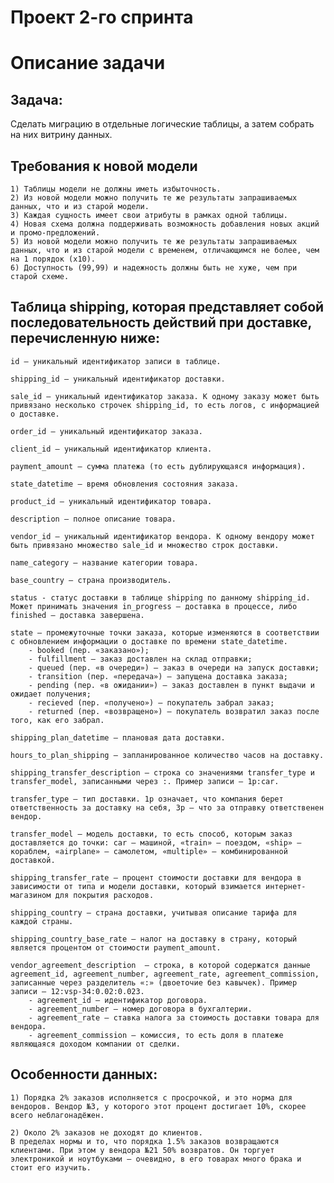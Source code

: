 # Проект 2-го спринта

# Описание задачи

## Задача:
Сделать миграцию в отдельные логические таблицы, а затем собрать на них витрину данных.


## Требования к новой модели
	1) Таблицы модели не должны иметь избыточность.
	2) Из новой модели можно получить те же результаты запрашиваемых данных, что и из старой модели.
	3) Каждая сущность имеет свои атрибуты в рамках одной таблицы.
	4) Новая схема должна поддерживать возможность добавления новых акций и промо-предложений.
	5) Из новой модели можно получить те же результаты запрашиваемых данных, что и из старой модели с временем, отличающимся не более, чем на 1 порядок (x10).
	6) Доступность (99,99) и надежность должны быть не хуже, чем при старой схеме.


## Таблица shipping, которая представляет собой последовательность действий при доставке, перечисленную ниже:

	id — уникальный идентификатор записи в таблице.

	shipping_id — уникальный идентификатор доставки.

	sale_id — уникальный идентификатор заказа. К одному заказу может быть привязано несколько строчек shipping_id, то есть логов, с информацией о доставке.

	order_id — уникальный идентификатор заказа.

	client_id — уникальный идентификатор клиента.

	payment_amount — сумма платежа (то есть дублирующаяся информация).

	state_datetime — время обновления состояния заказа.

	product_id — уникальный идентификатор товара.

	description — полное описание товара.

	vendor_id — уникальный идентификатор вендора. К одному вендору может быть привязано множество sale_id и множество строк доставки.

	name_category — название категории товара.

	base_country — страна производитель.

	status - статус доставки в таблице shipping по данному shipping_id. Может принимать значения in_progress — доставка в процессе, либо finished — доставка завершена.

	state — промежуточные точки заказа, которые изменяются в соответствии с обновлением информации о доставке по времени state_datetime.
		- booked (пер. «заказано»);
		- fulfillment — заказ доставлен на склад отправки;
		- queued (пер. «в очереди») — заказ в очереди на запуск доставки;
		- transition (пер. «передача») — запущена доставка заказа;
		- pending (пер. «в ожидании») — заказ доставлен в пункт выдачи и ожидает получения;
		- recieved (пер. «получено») — покупатель забрал заказ;
		- returned (пер. «возвращено») — покупатель возвратил заказ после того, как его забрал.

	shipping_plan_datetime — плановая дата доставки.

	hours_to_plan_shipping — запланированное количество часов на доставку.

	shipping_transfer_description — строка со значениями transfer_type и transfer_model, записанными через :. Пример записи — 1p:car.

	transfer_type — тип доставки. 1p означает, что компания берет ответственность за доставку на себя, 3p — что за отправку ответственен вендор.

	transfer_model — модель доставки, то есть способ, которым заказ доставляется до точки: car — машиной, «train» — поездом, «ship» — кораблем, «airplane» — самолетом, «multiple» — комбинированной доставкой.

	shipping_transfer_rate — процент стоимости доставки для вендора в зависимости от типа и модели доставки, который взимается интернет-магазином для покрытия расходов.

	shipping_country — страна доставки, учитывая описание тарифа для каждой страны.

	shipping_country_base_rate — налог на доставку в страну, который является процентом от стоимости payment_amount.

	vendor_agreement_description  — строка, в которой содержатся данные agreement_id, agreement_number, agreement_rate, agreement_commission, записанные через разделитель «:» (двоеточие без кавычек). Пример записи — 12:vsp-34:0.02:0.023.
		- agreement_id — идентификатор договора.
		- agreement_number — номер договора в бухгалтерии.
		- agreement_rate — ставка налога за стоимость доставки товара для вендора.
		- agreement_commission — комиссия, то есть доля в платеже являющаяся доходом компании от сделки.


## Особенности данных:
	1) Порядка 2% заказов исполняется с просрочкой, и это норма для вендоров. Вендор №3, у которого этот процент достигает 10%, скорее всего неблагонадёжен.

	2) Около 2% заказов не доходят до клиентов.
	В пределах нормы и то, что порядка 1.5% заказов возвращаются клиентами. При этом у вендора №21 50% возвратов. Он торгует электроникой и ноутбуками — очевидно, в его товарах много брака и стоит его изучить.
